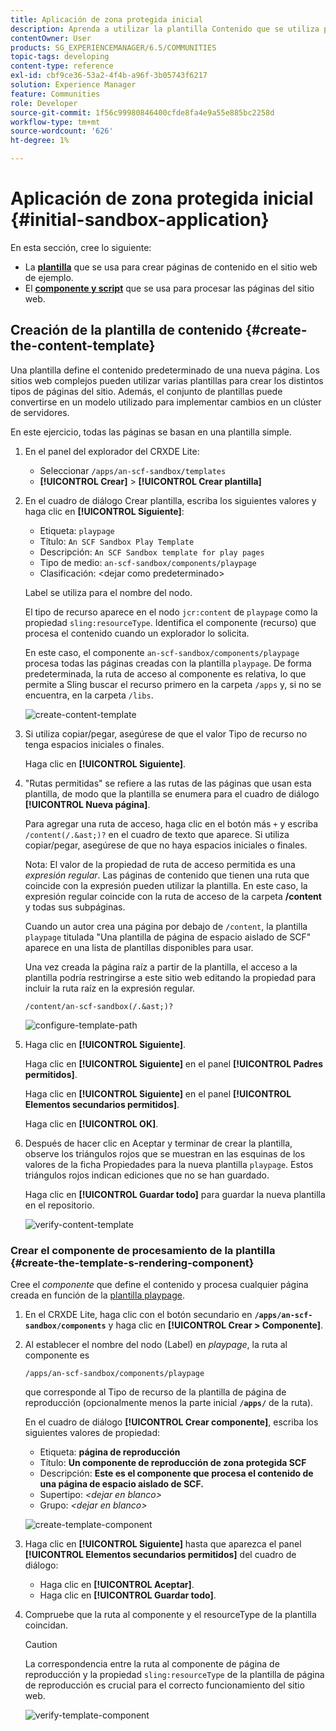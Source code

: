 ```yaml
---
title: Aplicación de zona protegida inicial
description: Aprenda a utilizar la plantilla Contenido que se utiliza para crear páginas de contenido y un componente y un script que se utilizan para procesar páginas de sitios web.
contentOwner: User
products: SG_EXPERIENCEMANAGER/6.5/COMMUNITIES
topic-tags: developing
content-type: reference
exl-id: cbf9ce36-53a2-4f4b-a96f-3b05743f6217
solution: Experience Manager
feature: Communities
role: Developer
source-git-commit: 1f56c99980846400cfde8fa4e9a55e885bc2258d
workflow-type: tm+mt
source-wordcount: '626'
ht-degree: 1%

---
```


# Aplicación de zona protegida inicial {#initial-sandbox-application}

En esta sección, cree lo siguiente:

* La **[plantilla](#createthepagetemplate)** que se usa para crear páginas de contenido en el sitio web de ejemplo.
* El **[componente y script](#create-the-template-s-rendering-component)** que se usa para procesar las páginas del sitio web.

## Creación de la plantilla de contenido {#create-the-content-template}

Una plantilla define el contenido predeterminado de una nueva página. Los sitios web complejos pueden utilizar varias plantillas para crear los distintos tipos de páginas del sitio. Además, el conjunto de plantillas puede convertirse en un modelo utilizado para implementar cambios en un clúster de servidores.

En este ejercicio, todas las páginas se basan en una plantilla simple.

1. En el panel del explorador del CRXDE Lite:

   * Seleccionar `/apps/an-scf-sandbox/templates`
   * **[!UICONTROL Crear]** > **[!UICONTROL Crear plantilla]**

1. En el cuadro de diálogo Crear plantilla, escriba los siguientes valores y haga clic en **[!UICONTROL Siguiente]**:

   * Etiqueta: `playpage`
   * Título: `An SCF Sandbox Play Template`
   * Descripción: `An SCF Sandbox template for play pages`
   * Tipo de medio: `an-scf-sandbox/components/playpage`
   * Clasificación: &lt;dejar como predeterminado>

   Label se utiliza para el nombre del nodo.

   El tipo de recurso aparece en el nodo `jcr:content` de `playpage` como la propiedad `sling:resourceType`. Identifica el componente (recurso) que procesa el contenido cuando un explorador lo solicita.

   En este caso, el componente `an-scf-sandbox/components/playpage` procesa todas las páginas creadas con la plantilla `playpage`. De forma predeterminada, la ruta de acceso al componente es relativa, lo que permite a Sling buscar el recurso primero en la carpeta `/apps` y, si no se encuentra, en la carpeta `/libs`.

   ![create-content-template](assets/create-content-template-1.png)

1. Si utiliza copiar/pegar, asegúrese de que el valor Tipo de recurso no tenga espacios iniciales o finales.

   Haga clic en **[!UICONTROL Siguiente]**.

1. &quot;Rutas permitidas&quot; se refiere a las rutas de las páginas que usan esta plantilla, de modo que la plantilla se enumera para el cuadro de diálogo **[!UICONTROL Nueva página]**.

   Para agregar una ruta de acceso, haga clic en el botón más `+` y escriba `/content(/.&ast;)?` en el cuadro de texto que aparece. Si utiliza copiar/pegar, asegúrese de que no haya espacios iniciales o finales.

   Nota: El valor de la propiedad de ruta de acceso permitida es una *expresión regular*. Las páginas de contenido que tienen una ruta que coincide con la expresión pueden utilizar la plantilla. En este caso, la expresión regular coincide con la ruta de acceso de la carpeta **/content** y todas sus subpáginas.

   Cuando un autor crea una página por debajo de `/content`, la plantilla `playpage` titulada &quot;Una plantilla de página de espacio aislado de SCF&quot; aparece en una lista de plantillas disponibles para usar.

   Una vez creada la página raíz a partir de la plantilla, el acceso a la plantilla podría restringirse a este sitio web editando la propiedad para incluir la ruta raíz en la expresión regular.

   `/content/an-scf-sandbox(/.&ast;)?`

   ![configure-template-path](assets/configure-template-path.png)

1. Haga clic en **[!UICONTROL Siguiente]**.

   Haga clic en **[!UICONTROL Siguiente]** en el panel **[!UICONTROL Padres permitidos]**.

   Haga clic en **[!UICONTROL Siguiente]** en el panel **[!UICONTROL Elementos secundarios permitidos]**.

   Haga clic en **[!UICONTROL OK]**.

1. Después de hacer clic en Aceptar y terminar de crear la plantilla, observe los triángulos rojos que se muestran en las esquinas de los valores de la ficha Propiedades para la nueva plantilla `playpage`. Estos triángulos rojos indican ediciones que no se han guardado.

   Haga clic en **[!UICONTROL Guardar todo]** para guardar la nueva plantilla en el repositorio.

   ![verify-content-template](assets/verify-content-template.png)

### Crear el componente de procesamiento de la plantilla {#create-the-template-s-rendering-component}

Cree el *componente* que define el contenido y procesa cualquier página creada en función de la [plantilla playpage](#createthepagetemplate).

1. En el CRXDE Lite, haga clic con el botón secundario en **`/apps/an-scf-sandbox/components`** y haga clic en **[!UICONTROL Crear > Componente]**.
1. Al establecer el nombre del nodo (Label) en *playpage*, la ruta al componente es

   `/apps/an-scf-sandbox/components/playpage`

   que corresponde al Tipo de recurso de la plantilla de página de reproducción (opcionalmente menos la parte inicial **`/apps/`** de la ruta).

   En el cuadro de diálogo **[!UICONTROL Crear componente]**, escriba los siguientes valores de propiedad:

   * Etiqueta: **página de reproducción**
   * Título: **Un componente de reproducción de zona protegida SCF**
   * Descripción: **Este es el componente que procesa el contenido de una página de espacio aislado de SCF.**
   * Supertipo: *&lt;dejar en blanco>*
   * Grupo: *&lt;dejar en blanco>*

   ![create-template-component](assets/create-template-component.png)

1. Haga clic en **[!UICONTROL Siguiente]** hasta que aparezca el panel **[!UICONTROL Elementos secundarios permitidos]** del cuadro de diálogo:

   * Haga clic en **[!UICONTROL Aceptar]**.
   * Haga clic en **[!UICONTROL Guardar todo]**.

1. Compruebe que la ruta al componente y el resourceType de la plantilla coincidan.

   >[!CAUTION]
   >
   >La correspondencia entre la ruta al componente de página de reproducción y la propiedad `sling:resourceType` de la plantilla de página de reproducción es crucial para el correcto funcionamiento del sitio web.

   ![verify-template-component](assets/verify-template-component.png)
